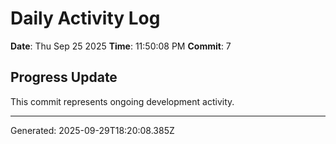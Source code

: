 # Daily Activity Log

**Date**: Thu Sep 25 2025
**Time**: 11:50:08 PM
**Commit**: 7

## Progress Update

This commit represents ongoing development activity.

---
Generated: 2025-09-29T18:20:08.385Z
